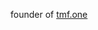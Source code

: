 founder of [tmf.one](https://github.com/tmfone)

<!---
TMF42/TMF42 is a ✨ special ✨ repository because its `README.md` (this file) appears on your GitHub profile.
You can click the Preview link to take a look at your changes.
--->
